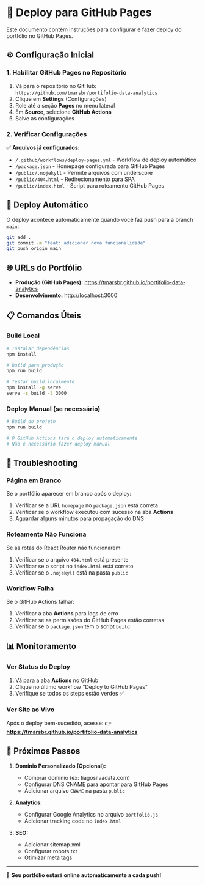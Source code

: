 # 🚀 Deploy para GitHub Pages

Este documento contém instruções para configurar e fazer deploy do portfólio no GitHub Pages.

## ⚙️ Configuração Inicial

### 1. Habilitar GitHub Pages no Repositório

1. Vá para o repositório no GitHub: `https://github.com/tmarsbr/portifolio-data-analytics`
2. Clique em **Settings** (Configurações)
3. Role até a seção **Pages** no menu lateral
4. Em **Source**, selecione **GitHub Actions**
5. Salve as configurações

### 2. Verificar Configurações

✅ **Arquivos já configurados:**
- `/.github/workflows/deploy-pages.yml` - Workflow de deploy automático
- `/package.json` - Homepage configurada para GitHub Pages
- `/public/.nojekyll` - Permite arquivos com underscore
- `/public/404.html` - Redirecionamento para SPA
- `/public/index.html` - Script para roteamento GitHub Pages

## 🔄 Deploy Automático

O deploy acontece automaticamente quando você faz push para a branch `main`:

```bash
git add .
git commit -m "feat: adicionar nova funcionalidade"
git push origin main
```

## 🌐 URLs do Portfólio

- **Produção (GitHub Pages):** https://tmarsbr.github.io/portifolio-data-analytics
- **Desenvolvimento:** http://localhost:3000

## 📋 Comandos Úteis

### Build Local
```bash
# Instalar dependências
npm install

# Build para produção
npm run build

# Testar build localmente
npm install -g serve
serve -s build -l 3000
```

### Deploy Manual (se necessário)
```bash
# Build do projeto
npm run build

# O GitHub Actions fará o deploy automaticamente
# Não é necessário fazer deploy manual
```

## 🔧 Troubleshooting

### Página em Branco
Se o portfólio aparecer em branco após o deploy:
1. Verificar se a URL `homepage` no `package.json` está correta
2. Verificar se o workflow executou com sucesso na aba **Actions**
3. Aguardar alguns minutos para propagação do DNS

### Roteamento Não Funciona
Se as rotas do React Router não funcionarem:
1. Verificar se o arquivo `404.html` está presente
2. Verificar se o script no `index.html` está correto
3. Verificar se o `.nojekyll` está na pasta `public`

### Workflow Falha
Se o GitHub Actions falhar:
1. Verificar a aba **Actions** para logs de erro
2. Verificar se as permissões do GitHub Pages estão corretas
3. Verificar se o `package.json` tem o script `build`

## 📊 Monitoramento

### Ver Status do Deploy
1. Vá para a aba **Actions** no GitHub
2. Clique no último workflow "Deploy to GitHub Pages"
3. Verifique se todos os steps estão verdes ✅

### Ver Site ao Vivo
Após o deploy bem-sucedido, acesse:
👉 **https://tmarsbr.github.io/portifolio-data-analytics**

## 🎯 Próximos Passos

1. **Domínio Personalizado (Opcional):**
   - Comprar domínio (ex: tiagosilvadata.com)
   - Configurar DNS CNAME para apontar para GitHub Pages
   - Adicionar arquivo `CNAME` na pasta `public`

2. **Analytics:**
   - Configurar Google Analytics no arquivo `portfolio.js`
   - Adicionar tracking code no `index.html`

3. **SEO:**
   - Adicionar sitemap.xml
   - Configurar robots.txt
   - Otimizar meta tags

---

🎉 **Seu portfólio estará online automaticamente a cada push!**
